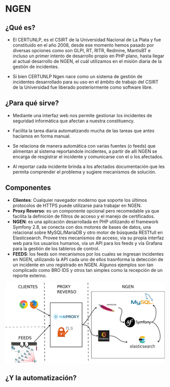 
# NGEN

## ¿Qué es?

* El CERTUNLP, es el CSIRT de la Universidad Nacional de La Plata y  fue constituido en el año 2008, desde ese momento hemos pasado por diversas opciones como son GLPI, RT, RITR, Redmine, MantisBT e incluso un primer intento de desarrollo propio en PHP plano, hasta llegar al actual desarrollo de NGEN, el cuál utilizamos en el misión diaria de la gestión de incidentes.

* Si bien CERTUNLP Ngen nace como un sistema de gestión de incidentes desarrollado para su uso en el ámbito de trabajo del CSIRT de la Universidad fue liberado posteriormente como software libre.


## ¿Para qué sirve?

* Mediante una interfaz web nos permite gestionar los incidentes de seguridad informática que afectan a nuestra constituency. 

* Facilita la tarea diaria automatizando mucha de las  tareas que antes hacíamos en forma manual.

* Se relaciona de manera automática con varias fuentes (o feeds) que alimentan al sistema reportandole incidentes, a partir de allí NGEN se encarga de resgistrar el incidente y comunicarse con el o los afectados.

* Al reportar cada incidente brinda a los afectados documentación que les permita comprender el problema y sugiere mecanismos de solución.



## Componentes

 * **Clientes**: Cualquier navegador moderno que soporte los últimos protocolos de HTTPS puede utilizarse para trabajar en NGEN.
 * **Proxy Reverso**: es un componente opcional pero recomedable ya que facilita la definición de filtros de acceso y el manejo de certificados. 
 * **NGEN**: es una aplicación desarrollada en PHP utilizando el framework Symfony 2.8, se conecta con dos motores de bases de datos, una relacional sobre MySQL/MariaDB y otro motor de búsqueda RESTfull en Elasticsearch. Provee tres mecanismos de acceso, via su propia interfaz web para los usuarios humanos, vía un API para los feeds y vía Grafana para la gestión de los tableros de control. 
 * **FEEDS**: los feeds son mecanismos por los cuales se ingresan incidentes en NGEN, utilizando la API cada uno de ellos trasnforma la detección de un incidente en uno registrado en NGEN. Algunos ejemplos son tan complicado como BRO IDS y otros tan simples como la recepción de un reporte externo. 

![estructuraNGEN](imagenes/ngen.png)


## ¿Y la automatización?


